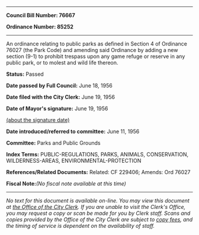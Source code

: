 

********

**Council Bill Number: 76667**
   
**Ordinance Number: 85252**
********

 An ordinance relating to public parks as defined in Section 4 of Ordinance 76027 (the Park Code) and amending said Ordinance by adding a new section (9-1) to prohibit trespass upon any game refuge or reserve in any public park, or to molest and wild life thereon.

**Status:** Passed
   
**Date passed by Full Council:** June 18, 1956
   
**Date filed with the City Clerk:** June 19, 1956
   
**Date of Mayor's signature:** June 19, 1956
   
[(about the signature date)](/~public/approvaldate.htm)
   
   
   
**Date introduced/referred to committee:** June 11, 1956
   
**Committee:** Parks and Public Grounds
   
   
**Index Terms:** PUBLIC-REGULATIONS, PARKS, ANIMALS, CONSERVATION, WILDERNESS-AREAS, ENVIRONMENTAL-PROTECTION

**References/Related Documents:** Related: CF 229406; Amends: Ord 76027

**Fiscal Note:**_(No fiscal note available at this time)_
********

_No text for this document is available on-line. You may view this document at [the Office of the City Clerk](http://www.seattle.gov/leg/clerk/contactUs.htm). If you are unable to visit the Clerk's Office, you may request a copy or scan be made for you by Clerk staff. Scans and copies provided by the Office of the City Clerk are subject to [copy fees](http://clerk.seattle.gov/~public/clerkfees.htm), and the timing of service is dependent on the availability of staff._

